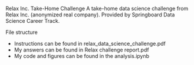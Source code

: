 Relax Inc. Take-Home Challenge
A take-home data science challenge from Relax Inc. (anonymized real company). Provided by Springboard Data Science Career Track.

File structure

* Instructions can be found in relax_data_science_challenge.pdf
* My answers can be found in Relax challenge report.pdf
* My code and figures can be found in the analysis.ipynb

